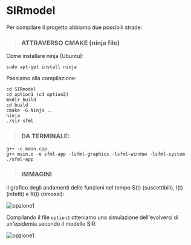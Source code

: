 # SIRmodel
Per compilare il progetto abbiamo due possibili strade:

> ### ATTRAVERSO CMAKE (ninja file)

Come installare ninja (Ubuntu):
```
sudo apt-get install ninja
```
Passiamo alla compilazione:
```
cd SIRmodel
cd option1 (cd option2)
mkdir build
cd build
cmake -G Ninja ..
ninja 
./sir-sfml
```
> ### DA TERMINALE:
```
g++ -c main.cpp
g++ main.o -o sfml-app -lsfml-graphics -lsfml-window -lsfml-system
./sfml-app
```
> ### IMMAGINI
 il grafico degli andamenti delle funzioni nel tempo S(t) (suscettibili), I(t) (infetti) e R(t) (rimossi):

![opzione1](https://github.com/samuelelanzi/SIRmodel/blob/master/option1/sir.png)

Compilando il file `option2` otteniamo una simulazione dell'evolversi di un'epidemia secondo il modello SIR:

![opzione1](https://github.com/samuelelanzi/SIRmodel/blob/master/option2/display.png)

